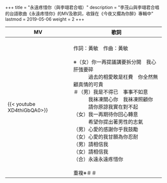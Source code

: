 +++
title = "永遠疼惜你（與李翊君合唱）"
description = "李茂山與李翊君合唱的台語歌曲《永遠疼惜你》的MV及歌詞，收錄在《今夜又擱為你醉》專輯中"
lastmod = 2019-05-06
weight = 2
+++

MV  | 歌詞  
--------------|-------
{{< youtube XD4thiGbQA0>}}|<br/>作詞：黃敏　作曲：黃敏<br/><br/>※（女）你一再提議講要拆分開　我心肝強要碎<br/>　　　過去的相愛敢是枉費　你全然無顧真情的可貴<br/>＃（男）我是不得已　事事不如意<br/>　　　我袜凍關心你　我袜凍照顧你<br/>　　　請你原諒我實在對不起<br/>（女）我一再期待你回心轉意<br/>　　　希望你提出著男性的志氣<br/>（男）心愛的感謝你乎我鼓勵<br/>（女）心愛的我甘願為你忍耐<br/>（男）請相信我<br/>（女）請相信我<br/>（合）永遠永遠疼惜你<br/><br/>重複※＃＃


